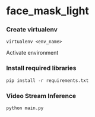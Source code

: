 # face_mask_light
### Create virtualenv
```
virtualenv <env_name>
```
Activate environment

### Install required libraries
``` python
pip install -r requirements.txt
```

### Video Stream Inference
```
python main.py
```
